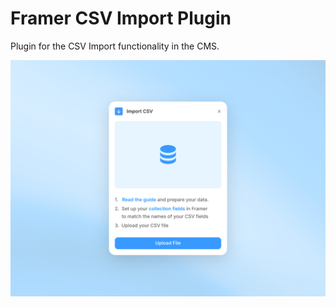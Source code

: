 # Framer CSV Import Plugin

Plugin for the CSV Import functionality in the CMS.

<!-- **By:** -->

![CSV Import Image](../../assets/csv-import.png)
